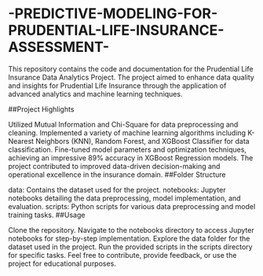 # -PREDICTIVE-MODELING-FOR-PRUDENTIAL-LIFE-INSURANCE-ASSESSMENT-

This repository contains the code and documentation for the Prudential Life Insurance Data Analytics Project. The project aimed to enhance data quality and insights for Prudential Life Insurance through the application of advanced analytics and machine learning techniques.

##Project Highlights

Utilized Mutual Information and Chi-Square for data preprocessing and cleaning.
Implemented a variety of machine learning algorithms including K-Nearest Neighbors (KNN), Random Forest, and XGBoost Classifier for data classification.
Fine-tuned model parameters and optimization techniques, achieving an impressive 89% accuracy in XGBoost Regression models.
The project contributed to improved data-driven decision-making and operational excellence in the insurance domain.
##Folder Structure

data: Contains the dataset used for the project.
notebooks: Jupyter notebooks detailing the data preprocessing, model implementation, and evaluation.
scripts: Python scripts for various data preprocessing and model training tasks.
##Usage

Clone the repository.
Navigate to the notebooks directory to access Jupyter notebooks for step-by-step implementation.
Explore the data folder for the dataset used in the project.
Run the provided scripts in the scripts directory for specific tasks.
Feel free to contribute, provide feedback, or use the project for educational purposes.
